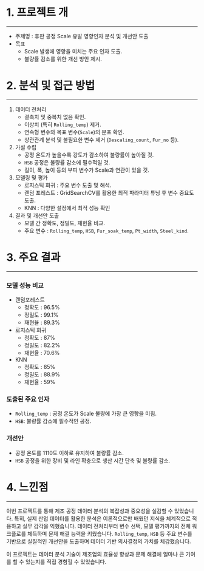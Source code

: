 # 1. 프로젝트 개
---
+ 주제명 : 후판 공정 Scale 유발 영향인자 분석 및 개선안 도출
+ 목표
  + Scale 발생에 영향을 미치는 주요 인자 도출.
  + 불량률 감소를 위한 개선 방안 제시.

# 2. 분석 및 접근 방법
---
1. 데이터 전처리
   + 결측치 및 중복치 없음 확인.
   + 이상치 (특히 `Rolling_temp`) 제거.
   + 연속형 변수와 목표 변수(`Scale`)의 분포 확인.
   + 상관관계 분석 및 불필요한 변수 제거 (`Descaling_count`, `Fur_no` 등).
2. 가설 수립
   + 공정 온도가 높을수록 강도가 감소하여 불량률이 높아질 것.
   + `HSB` 공정은 불량률 감소에 필수적일 것.
   + 길이, 폭, 높이 등의 부피 변수가 Scale과 연관이 있을 것.
3. 모델링 및 평가
   + 로지스틱 회귀 : 주요 변수 도출 및 해석.
   + 랜덤 포레스트 : GridSearchCV를 활용한 최적 파라미터 튜닝 후 변수 중요도 도출.
   + KNN : 다양한 설정에서 최적 성능 확인
4. 결과 및 개선안 도출
   + 모델 간 정확도, 정밀도, 재현율 비교.
   + 주요 변수 : `Rolling_temp`, `HSB`, `Fur_soak_temp`, `Pt_width`, `Steel_kind`.

# 3. 주요 결과
---
### 모델 성능 비교
+ 랜덤포레스트
  + 정확도 : 96.5%
  + 정밀도 : 99.1%
  + 재현율 : 89.3%
+ 로지스틱 회귀
  + 정확도 : 87%
  + 정밀도 : 82.2%
  + 재현율 : 70.6%
+ KNN
  + 정확도 : 85%
  + 정밀도 : 88.9%
  + 재현율 : 59%

### 도출된 주요 인자
+ `Rolling_temp` : 공정 온도가 Scale 불량에 가장 큰 영향을 미침.
+ `HSB`: 불량률 감소에 필수적인 공정.

### 개선안
+ 공정 온도를 1110도 이하로 유지하여 불량률 감소.
+ `HSB` 공정을 위한 장비 및 라인 확충으로 생산 시간 단축 및 불량률 감소.

# 4. 느낀점
---
이번 프로젝트를 통해 제조 공정 데이터 분석의 복잡성과 중요성을 실감할 수 있었습니다. 특히, 실제 산업 데이터를 활용한 분석은 이론적으로만 배웠던 지식을 체계적으로 적용하고 실무 감각을 익혔습니다.
데이터 전처리부터 변수 선택, 모델 평가까지의 전체 워크플로를 체득하며 문제 해결 능력을 키웠습니다.
`Rolling_temp`, `HSB` 등 주요 변수를 기반으로 실질적인 개선안을 도출하며 데이터 기반 의사결정의 가치를 체감했습니다.

이 프로젝트는 데이터 분석 기술이 제조업의 효율성 향상과 문제 해결에 얼마나 큰 기여를 할 수 있는지를 직접 경함헐 수 있었습니다.
